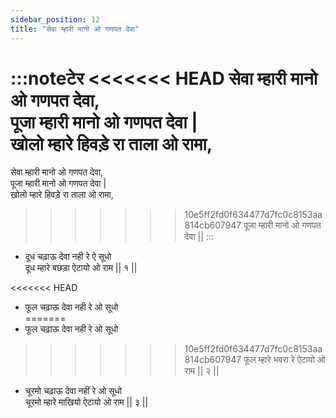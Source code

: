 ```yaml
---
sidebar_position: 12
title: "सेवा म्हारी मानो ओ गणपत देवा"
---
```


:::noteटेर
<<<<<<< HEAD
सेवा म्हारी मानो ओ गणपत देवा,<br/>
पूजा म्हारी मानो ओ गणपत देवा |<br/>
खोलो म्हारे हिवड़े रा ताला ओ रामा,<br/>
=======
सेवा म्हारी मानो ओ गणपत देवा, <br/>
पूजा म्हारी मानो ओ गणपत देवा | <br/>
खोलो म्हारे हिवड़े रा ताला ओ रामा, <br/>
>>>>>>> 10e5ff2fd0f634477d7fc0c8153aa814cb607947
पूजा म्हारी मानो ओ गणपत देवा ||
:::

- दूध चढ़ाऊ देवा नही रे ऐ सूधो <br/>
  दूध म्हारे बछड़ा ऐटायो ओ राम || १ ||

<<<<<<< HEAD
- फूल चढ़ाऊ देवा नही रे ओ सूधो </br>
=======
- फूल चढ़ाऊ देवा नही रे ओ सूधो <br/>
>>>>>>> 10e5ff2fd0f634477d7fc0c8153aa814cb607947
  फूल म्हारे भवरा रे ऐटायो ओ राम || २ ||

- चूरमो चढ़ाऊ देवा नहीं रे ओ सूधो <br/>
  चूरमो म्हारे माखियो ऐटायो ओ राम || ३ ||
